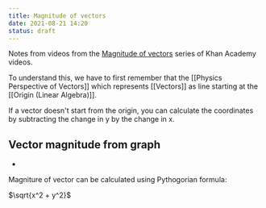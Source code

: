 ```yaml
---
title: Magnitude of vectors
date: 2021-08-21 14:20
status: draft
---
```


Notes from videos from the [Magnitude of vectors](https://www.khanacademy.org/math/algebra-home/alg-vectors/alg-magnitude-vectors/v/example-calcuating-magnitude-of-vector-from-graph) series of Khan Academy videos. 

To understand this, we have to first remember that the [[Physics Perspective of Vectors]] which represents [[Vectors]] as line starting at the [[Origin (Linear Algebra)]].

If a vector doesn't start from the origin, you can calculate the coordinates by subtracting the change in y by the change in x.

## Vector magnitude from graph

* 


Magniture of vector can be calculated using Pythogorian formula:

$\sqrt{x^2 + y^2}$
